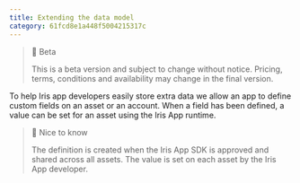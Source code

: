 ```yaml
---
title: Extending the data model
category: 61fcd8e1a448f5004215317c
---
```


> 🚧 Beta
> 
> This is a beta version and subject to change without notice. Pricing, terms, conditions and availability may change in the final version.

To help Iris app developers easily store extra data we allow an app to define custom fields on an asset or an account. When a field has been defined, a value can be set for an asset using the Iris App runtime.

> 📘 Nice to know
> 
> The definition is created when the Iris App SDK is approved and shared across all assets. The value is set on each asset by the Iris App developer.
